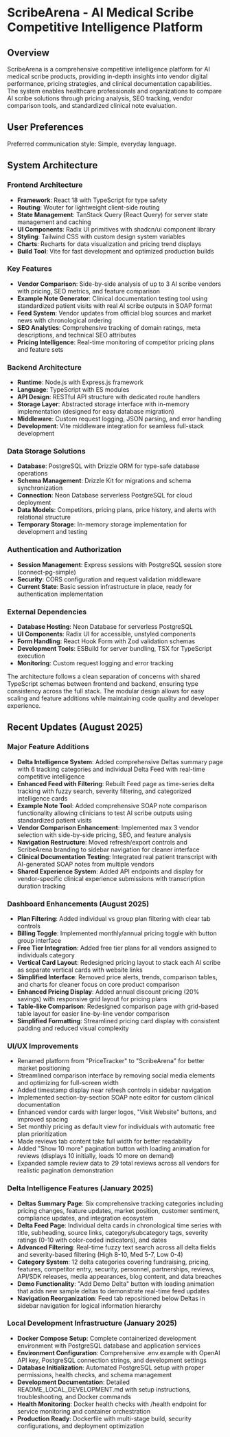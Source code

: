 # ScribeArena - AI Medical Scribe Competitive Intelligence Platform

## Overview

ScribeArena is a comprehensive competitive intelligence platform for AI medical scribe products, providing in-depth insights into vendor digital performance, pricing strategies, and clinical documentation capabilities. The system enables healthcare professionals and organizations to compare AI scribe solutions through pricing analysis, SEO tracking, vendor comparison tools, and standardized clinical note evaluation.

## User Preferences

Preferred communication style: Simple, everyday language.

## System Architecture

### Frontend Architecture
- **Framework**: React 18 with TypeScript for type safety
- **Routing**: Wouter for lightweight client-side routing
- **State Management**: TanStack Query (React Query) for server state management and caching
- **UI Components**: Radix UI primitives with shadcn/ui component library
- **Styling**: Tailwind CSS with custom design system variables
- **Charts**: Recharts for data visualization and pricing trend displays
- **Build Tool**: Vite for fast development and optimized production builds

### Key Features
- **Vendor Comparison**: Side-by-side analysis of up to 3 AI scribe vendors with pricing, SEO metrics, and feature comparison
- **Example Note Generator**: Clinical documentation testing tool using standardized patient visits with real AI scribe outputs in SOAP format
- **Feed System**: Vendor updates from official blog sources and market news with chronological ordering
- **SEO Analytics**: Comprehensive tracking of domain ratings, meta descriptions, and technical SEO attributes
- **Pricing Intelligence**: Real-time monitoring of competitor pricing plans and feature sets

### Backend Architecture
- **Runtime**: Node.js with Express.js framework
- **Language**: TypeScript with ES modules
- **API Design**: RESTful API structure with dedicated route handlers
- **Storage Layer**: Abstracted storage interface with in-memory implementation (designed for easy database migration)
- **Middleware**: Custom request logging, JSON parsing, and error handling
- **Development**: Vite middleware integration for seamless full-stack development

### Data Storage Solutions
- **Database**: PostgreSQL with Drizzle ORM for type-safe database operations
- **Schema Management**: Drizzle Kit for migrations and schema synchronization
- **Connection**: Neon Database serverless PostgreSQL for cloud deployment
- **Data Models**: Competitors, pricing plans, price history, and alerts with relational structure
- **Temporary Storage**: In-memory storage implementation for development and testing

### Authentication and Authorization
- **Session Management**: Express sessions with PostgreSQL session store (connect-pg-simple)
- **Security**: CORS configuration and request validation middleware
- **Current State**: Basic session infrastructure in place, ready for authentication implementation

### External Dependencies
- **Database Hosting**: Neon Database for serverless PostgreSQL
- **UI Components**: Radix UI for accessible, unstyled components
- **Form Handling**: React Hook Form with Zod validation schemas
- **Development Tools**: ESBuild for server bundling, TSX for TypeScript execution
- **Monitoring**: Custom request logging and error tracking

The architecture follows a clean separation of concerns with shared TypeScript schemas between frontend and backend, ensuring type consistency across the full stack. The modular design allows for easy scaling and feature additions while maintaining code quality and developer experience.

## Recent Updates (August 2025)

### Major Feature Additions
- **Delta Intelligence System**: Added comprehensive Deltas summary page with 6 tracking categories and individual Delta Feed with real-time competitive intelligence
- **Enhanced Feed with Filtering**: Rebuilt Feed page as time-series delta tracking with fuzzy search, severity filtering, and categorized intelligence cards
- **Example Note Tool**: Added comprehensive SOAP note comparison functionality allowing clinicians to test AI scribe outputs using standardized patient visits
- **Vendor Comparison Enhancement**: Implemented max 3 vendor selection with side-by-side pricing, SEO, and feature analysis
- **Navigation Restructure**: Moved refresh/export controls and ScribeArena branding to sidebar navigation for cleaner interface
- **Clinical Documentation Testing**: Integrated real patient transcript with AI-generated SOAP notes from multiple vendors
- **Shared Experience System**: Added API endpoints and display for vendor-specific clinical experience submissions with transcription duration tracking

### Dashboard Enhancements (August 2025)
- **Plan Filtering**: Added individual vs group plan filtering with clear tab controls
- **Billing Toggle**: Implemented monthly/annual pricing toggle with button group interface
- **Free Tier Integration**: Added free tier plans for all vendors assigned to individuals category
- **Vertical Card Layout**: Redesigned pricing layout to stack each AI scribe as separate vertical cards with website links
- **Simplified Interface**: Removed price alerts, trends, comparison tables, and charts for cleaner focus on core product comparison
- **Enhanced Pricing Display**: Added annual discount pricing (20% savings) with responsive grid layout for pricing plans
- **Table-like Comparison**: Redesigned comparison page with grid-based table layout for easier line-by-line vendor comparison
- **Simplified Formatting**: Streamlined pricing card display with consistent padding and reduced visual complexity

### UI/UX Improvements
- Renamed platform from "PriceTracker" to "ScribeArena" for better market positioning
- Streamlined comparison interface by removing social media elements and optimizing for full-screen width
- Added timestamp display near refresh controls in sidebar navigation
- Implemented section-by-section SOAP note editor for custom clinical documentation
- Enhanced vendor cards with larger logos, "Visit Website" buttons, and improved spacing
- Set monthly pricing as default view for individuals with automatic free plan prioritization
- Made reviews tab content take full width for better readability
- Added "Show 10 more" pagination button with loading animation for reviews (displays 10 initially, loads 10 more on demand)
- Expanded sample review data to 29 total reviews across all vendors for realistic pagination demonstration

### Delta Intelligence Features (January 2025)
- **Deltas Summary Page**: Six comprehensive tracking categories including pricing changes, feature updates, market position, customer sentiment, compliance updates, and integration ecosystem
- **Delta Feed Page**: Individual delta cards in chronological time series with title, subheading, source links, category/subcategory tags, severity ratings (0-10 with color-coded indicators), and dates
- **Advanced Filtering**: Real-time fuzzy text search across all delta fields and severity-based filtering (High 8-10, Med 5-7, Low 0-4)
- **Category System**: 12 delta categories covering fundraising, pricing, features, competitor entry, security, personnel, partnerships, reviews, API/SDK releases, media appearances, blog content, and data breaches
- **Demo Functionality**: "Add Demo Delta" button with loading animation that adds new sample deltas to demonstrate real-time feed updates
- **Navigation Reorganization**: Feed tab repositioned below Deltas in sidebar navigation for logical information hierarchy

### Local Development Infrastructure (January 2025)
- **Docker Compose Setup**: Complete containerized development environment with PostgreSQL database and application services
- **Environment Configuration**: Comprehensive .env.example with OpenAI API key, PostgreSQL connection strings, and development settings
- **Database Initialization**: Automated PostgreSQL setup with proper permissions, health checks, and schema management
- **Development Documentation**: Detailed README_LOCAL_DEVELOPMENT.md with setup instructions, troubleshooting, and Docker commands
- **Health Monitoring**: Docker health checks with /health endpoint for service monitoring and container orchestration
- **Production Ready**: Dockerfile with multi-stage build, security configurations, and deployment optimization